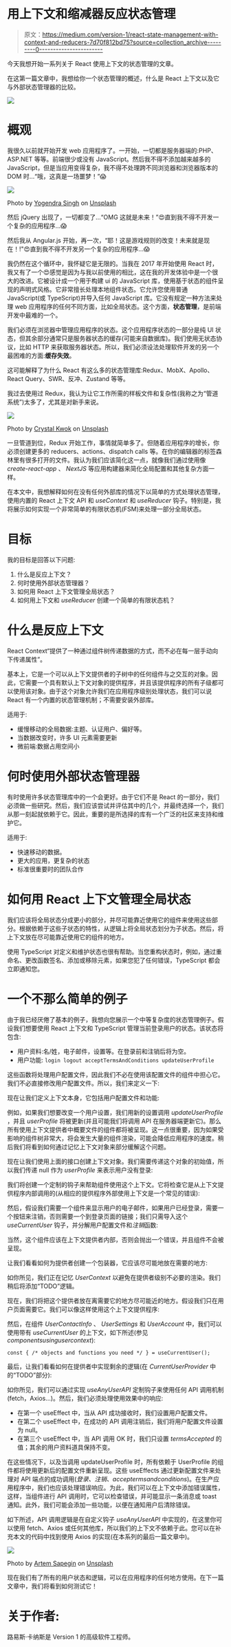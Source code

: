 # 用上下文和缩减器反应状态管理

> 原文：<https://medium.com/version-1/react-state-management-with-context-and-reducers-7d70f812bd75?source=collection_archive---------0----------------------->

今天我想开始一系列关于 React 使用上下文的状态管理的文章。

在这第一篇文章中，我想给你一个状态管理的概述，什么是 React 上下文以及它与外部状态管理器的比较。

![](img/7e30025765fa314e3cec7d1b155b53d4.png)

# 概观

我很久以前就开始开发 web 应用程序了。一开始，一切都是服务器端的:PHP、ASP.NET 等等。前端很少或没有 JavaScript。然后我不得不添加越来越多的 JavaScript，但是当应用变得复杂，我不得不处理跨不同浏览器和浏览器版本的 DOM 时…“哦，这真是一场噩梦！”😱

![](img/4053bdf3c84480abc350dc331b4c76fe.png)

Photo by [Yogendra Singh](https://unsplash.com/@yogendras31?utm_source=unsplash&utm_medium=referral&utm_content=creditCopyText) on [Unsplash](https://unsplash.com/s/photos/screaming?utm_source=unsplash&utm_medium=referral&utm_content=creditCopyText)

然后 jQuery 出现了，一切都变了…“OMG 这就是未来！”😍直到我不得不开发一个复杂的应用程序…😱

然后我从 Angular.js 开始，再一次，“耶！这是游戏规则的改变！未来就是现在！!"😍直到我不得不开发另一个复杂的应用程序…😱

我仍然在这个循环中，我怀疑它是无限的。当我在 2017 年开始使用 React 时，我又有了一个😍感觉是因为与我以前使用的相比，这在我的开发体验中是一个很大的改进。它被设计成一个用于构建 ui 的 JavaScript 库，使用基于状态的组件呈现的声明式风格。它非常擅长处理本地组件状态。它允许您使用普通 JavaScript(或 TypeScript)并导入任何 JavaScript 库。它没有规定一种方法来处理 web 应用程序的任何不同方面，比如全局状态。这个方面，**状态管理**，是前端开发中最难的一个。

我们必须在浏览器中管理应用程序的状态。这个应用程序状态的一部分是纯 UI 状态，但其余部分通常只是服务器状态的缓存(可能来自数据库)。我们使用无状态协议，比如 HTTP 来获取服务器状态。所以，我们必须设法处理软件开发的另一个最困难的方面:**缓存失效**。

这可能解释了为什么 React 有这么多的状态管理库:Redux、MobX、Apollo、React Query、SWR、反冲、Zustand 等等。

我过去使用过 Redux，我认为让它工作所需的样板文件和复杂性(我称之为“管道系统”)太多了，尤其是对新手来说。

![](img/f0d2e1a152cf838af0f517f34d9ead26.png)

Photo by [Crystal Kwok](https://unsplash.com/@spacexuan?utm_source=medium&utm_medium=referral) on [Unsplash](https://unsplash.com?utm_source=medium&utm_medium=referral)

一旦管道到位，Redux 开始工作，事情就简单多了。但随着应用程序的增长，你必须创建更多的 reducers、actions、dispatch calls 等。在你的编辑器的标签森林里有很多打开的文件。我认为我们应该简化这一点，就像我们通过使用像 *create-react-app* 、 *NextJS* 等应用构建器来简化全局配置和其他复杂方面一样。

在本文中，我想解释如何在没有任何外部库的情况下以简单的方式处理状态管理，使用内置的 React 上下文 API 和 *useContext* 和 *useReducer* 钩子。特别是，我将展示如何实现一个非常简单的有限状态机(FSM)来处理一部分全局状态。

# 目标

我的目标是回答以下问题:

1.  什么是反应上下文？
2.  何时使用外部状态管理器？
3.  如何用 React 上下文管理全局状态？
4.  如何用上下文和 *useReducer* 创建一个简单的有限状态机？

# 什么是反应上下文

React Context“提供了一种通过组件树传递数据的方式，而不必在每一层手动向下传递属性”。

基本上，它是一个可以从上下文提供者的子树中的任何组件与之交互的对象。因此，它需要一个具有默认上下文对象的提供程序，并且该提供程序的所有子级都可以使用该对象。由于这个对象允许我们在应用程序级别处理状态，我们可以说 React 有一个内置的状态管理机制；不需要安装外部库。

适用于:

*   缓慢移动的全局数据:主题、认证用户、偏好等。
*   当数据改变时，许多 UI 元素需要更新
*   微前端:数据占用空间小

# 何时使用外部状态管理器

有时使用许多状态管理库中的一个会更好。由于它们不是 React 的一部分，我们必须做一些研究。然后，我们应该尝试并评估其中的几个，并最终选择一个，我们从那一刻起就依赖于它。因此，重要的是所选择的库有一个广泛的社区来支持和维护它。

适用于:

*   快速移动的数据。
*   更大的应用，更复杂的状态
*   标准很重要时的团队合作

# 如何用 React 上下文管理全局状态

我们应该将全局状态分成更小的部分，并尽可能靠近使用它的组件来使用这些部分。根据依赖于这些子状态的特性，从逻辑上将全局状态划分为子状态。然后，将上下文放在尽可能靠近使用它的组件的地方。

使用 TypeScript 对定义和维护状态也很有帮助。当您重构状态时，例如，通过重命名、更改函数签名、添加或移除元素，如果您犯了任何错误，TypeScript 都会立即通知您。

# 一个不那么简单的例子

由于我已经厌倦了基本的例子，我想向您展示一个中等复杂度的状态管理例子。假设我们想要使用 React 上下文和 TypeScript 管理当前登录用户的状态。该状态将包含:

*   用户资料:名/姓，电子邮件，设置等。在登录前和注销后将为空。
*   用户功能:
    `login
    logout
    acceptTermsAndConditions
    updateUserProfile`

这些函数将处理用户配置文件，因此我们不必在使用该配置文件的组件中担心它。我们不必直接修改用户配置文件。所以，我们来定义一下:

现在让我们定义上下文本身，它包括用户配置文件和功能:

例如，如果我们想要改变一个用户设置，我们用新的设置调用 *updateUserProfile* ，并且 *userProfile* 将被更新(并且可能我们将调用 API 在服务器端更新它)。那么所有使用上下文提供者中概要文件的组件都将被呈现。这一点很重要，因为如果受影响的组件树非常大，将会发生大量的组件渲染，可能会降低应用程序的速度。稍后我们将看到如何通过记忆上下文对象来部分缓解这个问题。

现在让我们使用上面的接口创建上下文对象。我们需要传递这个对象的初始值，所以我们传递 null 作为 *userProfile* 来表示用户没有登录:

我们将创建一个定制的钩子来帮助组件使用这个上下文。它将检查它是从上下文提供程序内部调用的(从相应的提供程序外部使用上下文是一个常见的错误):

然后，假设我们需要一个组件来显示用户的电子邮件，如果用户已经登录，需要一个按钮来注销，否则需要一个到登录页面的链接；我们只需导入这个 *useCurrentUser* 钩子，并分解用户配置文件和*注销*函数:

当然，这个组件应该在上下文提供者内部，否则会抛出一个错误，并且组件不会被呈现。

让我们看看如何为提供者创建一个包装器，它应该尽可能地放在需要的地方:

如你所见，我们正在记忆 *UserContext* 以避免在提供者级别不必要的渲染。我们稍后将添加“TODO”逻辑。

现在，我们将把这个提供者放在离需要它的地方尽可能近的地方。假设我们只在用户页面需要它。我们可以像这样使用这个上下文提供程序:

然后，在组件 *UserContactInfo* 、 *UserSettings* 和 *UserAccount* 中，我们可以使用带有 *useCurrentUser* 的上下文，如下所述(参见*componentsusingusercontext*):

```
const { /* objects and functions you need */ } = useCurrentUser();
```

最后，让我们看看如何在提供者中实现剩余的逻辑(在 *CurrentUserProvider* 中的“TODO”部分):

如你所见，我们可以通过实现 *useAnyUserAPI* 定制钩子来使用任何 API 调用机制(fetch，Axios…)。然后，我们必须处理使用效果中的响应:

*   在第一个 useEffect 中，当从 API 成功接收时，我们设置用户配置文件。
*   在第二个 useEffect 中，在成功的 API 调用注销后，我们将用户配置文件设置为 null。
*   在第三个 useEffect 中，当 API 调用 OK 时，我们只设置 *termsAccepted* 的值；其余的用户资料道具保持不变。

在这些情况下，以及当调用 updateUserProfile 时，所有依赖于 UserProfile 的组件都将使用更新后的配置文件重新呈现。这些 useEffects 通过更新配置文件来处理对 API 端点的成功调用(*登录、注销、acceptermsandconditions*)。在生产应用程序中，我们也应该处理错误响应。为此，我们可以在上下文中添加错误属性，这样，当组件进行 API 调用时，它可以检查错误，并可能显示一条消息或 toast 通知。此外，我们可能会添加一些功能，以便在通知用户后清除错误。

如下所述，API 调用逻辑是在自定义钩子 *useAnyUserAPI* 中实现的，在这里你可以使用 fetch、Axios 或任何其他库，所以我们的上下文不依赖于此。您可以在补充本文的代码中找到使用 Axios 的实现(在本系列的最后一篇文章中)。

![](img/579815964f5cd909f47b623450b193a7.png)

Photo by [Artem Sapegin](https://unsplash.com/@sapegin?utm_source=unsplash&utm_medium=referral&utm_content=creditCopyText) on [Unsplash](https://unsplash.com/s/photos/react-context?utm_source=unsplash&utm_medium=referral&utm_content=creditCopyText)

现在我们有了所有的用户状态和逻辑，可以在应用程序的任何地方使用。在下一篇文章中，我们将看到如何测试它！

# 关于作者:

路易斯·卡纳斯是 Version 1 的高级软件工程师。